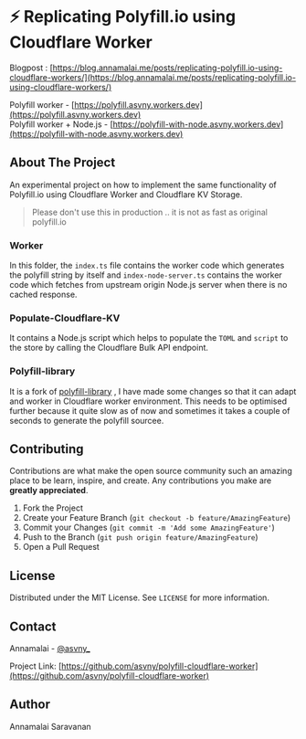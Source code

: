 # ⚡️ Replicating Polyfill.io using Cloudflare Worker

Blogpost : [https://blog.annamalai.me/posts/replicating-polyfill.io-using-cloudflare-workers/](https://blog.annamalai.me/posts/replicating-polyfill.io-using-cloudflare-workers/)

Polyfill worker - [https://polyfill.asvny.workers.dev](https://polyfill.asvny.workers.dev)
<br/>
Polyfill worker + Node.js - [https://polyfill-with-node.asvny.workers.dev](https://polyfill-with-node.asvny.workers.dev)

## About The Project

An experimental project on how to implement the same functionality of Polyfill.io using Cloudflare Worker and Cloudflare KV Storage.
> Please don't use this in production .. it is not as fast as original polyfill.io

### Worker
In this folder, the `index.ts` file contains the worker code which generates the polyfill string by itself and `index-node-server.ts` contains the worker code which fetches from upstream origin Node.js server when there is no cached response.

### Populate-Cloudflare-KV
It contains a Node.js script which helps to populate the `TOML` and `script` to the store by calling the Cloudflare Bulk API endpoint.

### Polyfill-library
It is a fork of [polyfill-library](https://github.com/Financial-Times/polyfill-library) , I have made some changes so that it can adapt and worker in Cloudflare worker environment. This needs to be optimised further because it quite slow as of now and sometimes it takes a couple of seconds to generate the polyfill sourcee.

## Contributing

Contributions are what make the open source community such an amazing place to be learn, inspire, and create. Any contributions you make are **greatly appreciated**.

1. Fork the Project
2. Create your Feature Branch (`git checkout -b feature/AmazingFeature`)
3. Commit your Changes (`git commit -m 'Add some AmazingFeature'`)
4. Push to the Branch (`git push origin feature/AmazingFeature`)
5. Open a Pull Request


## License

Distributed under the MIT License. See `LICENSE` for more information.


## Contact

Annamalai - [@asvny_](https://twitter.com/asvny_)

Project Link: [https://github.com/asvny/polyfill-cloudflare-worker](https://github.com/asvny/polyfill-cloudflare-worker)


## Author
Annamalai Saravanan
